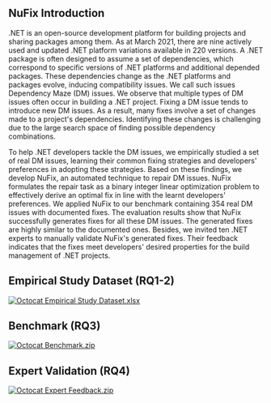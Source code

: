 ## NuFix Introduction 

.NET is an open-source development platform for building projects and sharing packages among them. As at March 2021, there are nine actively used and updated .NET platform variations available in 220 versions. A .NET package is often designed to assume a set of dependencies, which correspond to specific versions of .NET platforms and additional depended packages. These dependencies change as the .NET platforms and packages evolve, inducing compatibility issues. We call such issues Dependency Maze (DM) issues. We observe that multiple types of DM issues often occur in building a .NET project. Fixing a DM issue tends to introduce new DM issues. As a result, many fixes involve a set of changes made to a project's dependencies. Identifying these changes is challenging due to the large search space of finding possible dependency combinations.
 
To help .NET developers tackle the DM issues, we empirically studied a set of real DM issues, learning their common fixing strategies and developers' preferences in adopting these strategies. Based on these findings, we develop NuFix, an automated technique to repair DM issues. NuFix formulates the repair task as a binary integer linear optimization problem to effectively derive an optimal fix in line with the learnt developers' preferences. We applied NuFix to our benchmark containing 354 real DM issues with documented fixes. The evaluation results show that NuFix successfully generates fixes for all these DM issues.  The generated fixes are highly similar to the documented ones. Besides, we invited ten .NET experts to manually validate NuFix's generated fixes. Their feedback indicates that the fixes meet developers' desired properties for the build management of .NET projects.

## Empirical Study Dataset (RQ1-2)

 <a href="https://github.com/nufix-dependency-maze/nufix/blob/gh-pages/Empirical%20study%20dataset.xlsx?raw=true">![Octocat](https://raw.githubusercontent.com/nufix-dependency-maze/nufix/gh-pages/download_small_03.png)  Empirical Study Dataset.xlsx</a>

## Benchmark (RQ3)

 <a href="https://github.com/nufix-dependency-maze/nufix/blob/gh-pages/Benchmark.zip?raw=true">![Octocat](https://raw.githubusercontent.com/nufix-dependency-maze/nufix/gh-pages/download_small_03.png)  Benchmark.zip</a>

## Expert Validation (RQ4)

<a href="https://github.com/nufix-dependency-maze/nufix/blob/gh-pages/Expert%20Feedback.zip?raw=true">![Octocat](https://raw.githubusercontent.com/nufix-dependency-maze/nufix/gh-pages/download_small_03.png)  Expert Feedback.zip</a>
